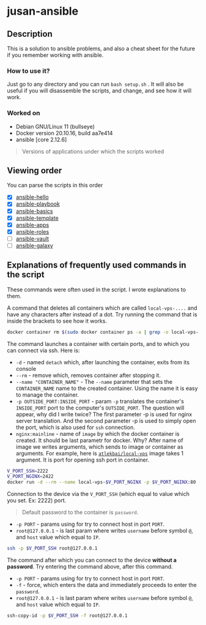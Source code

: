 # jusan-ansible
## Description
This is a solution to ansible problems, and also a cheat sheet for the future if you remember working with ansible.

### How to use it?
Just go to any directory and you can run `bash setup.sh` .
It will also be useful if you will disassemble the scripts, and change, and see how it will work.

### Worked on
- Debian GNU/Linux 11 (bullseye) 
- Docker version 20.10.16, build aa7e414
- ansible [core 2.12.6]
> Versions of applications under which the scripts worked

## Viewing order
You can parse the scripts in this order
- [x] [ansible-hello](ansible-hello)
- [x] [ansible-playbook](ansible-playbook)
- [x] [ansible-basics](ansible-basics)
- [x] [ansible-template](ansible-template)
- [x] [ansible-apps](ansible-apps)
- [x] [ansible-roles](ansible-roles)
- [ ] [ansible-vault](ansible-vault)
- [ ] [ansible-galaxy](ansible-galaxy)

## Explanations of frequently used commands in the script
These commands were often used in the script. I wrote explanations to them.

A command that deletes all containers which are called `local-vps-....` and have any characters after instead of a dot. Try running the command that is inside the brackets to see how it works.
```bash
docker container rm $(sudo docker container ps -a | grep -o local-vps-....) -f
```

The command launches a container with certain ports, and to which you can connect via ssh. Here is:
- `-d` - named `detach` which, after launching the container, exits from its console
- `--rm` - remove which, removes container after stopping it.
- `--name "CONTAINER_NAME"` - The `--name` parameter that sets the `CONTAINER_NAME` name to the created container. Using the name it is easy to manage the container. 
- `-p OUTSIDE_PORT:INSIDE_PORT` -  param `-p` translates the container's `INSIDE_PORT` port to the computer's `OUTSIDE_PORT`. The question will appear, why did I write twice? The first parameter -p is used for nginx server translation. And the second parameter -p is used to simply open the port, which is also used for `ssh` connection.
- `nginx:mainline` - name of `image` by which the docker container is created. It should be last parametr for docker. Why? After name of image we writes arguments, which sends to image or container as arguments. For example, here is [`atlekbai/local-vps`](https://hub.docker.com/r/atlekbai/local-vps) image takes 1 argument. It is port for opening ssh port in container.
```bash
V_PORT_SSH=2222
V_PORT_NGINX=2422
docker run -d --rm --name local-vps-$V_PORT_NGINX -p $V_PORT_NGINX:80 -p $V_PORT_SSH:$V_PORT_SSH atlekbai/local-vps $V_PORT_SSH
```

Connection to the device via the `V_PORT_SSH` (which equal to value which you set. Ex: 2222) port.
> Default password to the container is `password`.
- `-p PORT` - params using for try to connect host in port `PORT`.
- `root@127.0.0.1` - is last param where writes `username` before symbol `@`, and `host` value which equal to `IP`.
```bash
ssh -p $V_PORT_SSH root@127.0.0.1
```

The command after which you can connect to the device **without a password**. Try entering the command above, after this command.
- `-p PORT` - params using for try to connect host in port `PORT`.
- `-f` - force, which enters the data and immediately proceeds to enter the `password`.
- `root@127.0.0.1` - is last param where writes `username` before symbol `@`, and `host` value which equal to `IP`.
```bash
ssh-copy-id -p $V_PORT_SSH -f root@127.0.0.1
```
